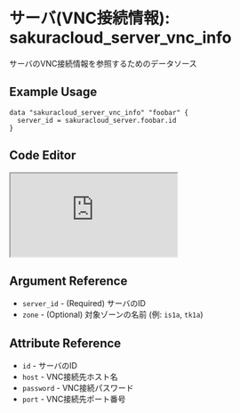 # サーバ(VNC接続情報): sakuracloud_server_vnc_info

サーバのVNC接続情報を参照するためのデータソース

## Example Usage

```hcl
data "sakuracloud_server_vnc_info" "foobar" {
  server_id = sakuracloud_server.foobar.id
}
```

<div class="editor">

<h2>Code Editor</h2>

<iframe src="https://zouen-alpha.usacloud.jp/#data/server_vnc_info"></iframe>

</div>

## Argument Reference

* `server_id` - (Required) サーバのID
* `zone` - (Optional) 対象ゾーンの名前 (例: `is1a`, `tk1a`)  

## Attribute Reference

* `id` - サーバのID
* `host` - VNC接続先ホスト名
* `password` - VNC接続パスワード
* `port` - VNC接続先ポート番号


